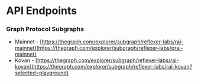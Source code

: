 # API Endpoints

### Graph Protocol Subgraphs

* Mainnet - [https://thegraph.com/explorer/subgraph/reflexer-labs/rai-mainnet](https://thegraph.com/explorer/subgraph/reflexer-labs/prai-mainnet)
* Kovan - [https://thegraph.com/explorer/subgraph/reflexer-labs/rai-kovan](https://thegraph.com/explorer/subgraph/reflexer-labs/rai-kovan?selected=playground)


